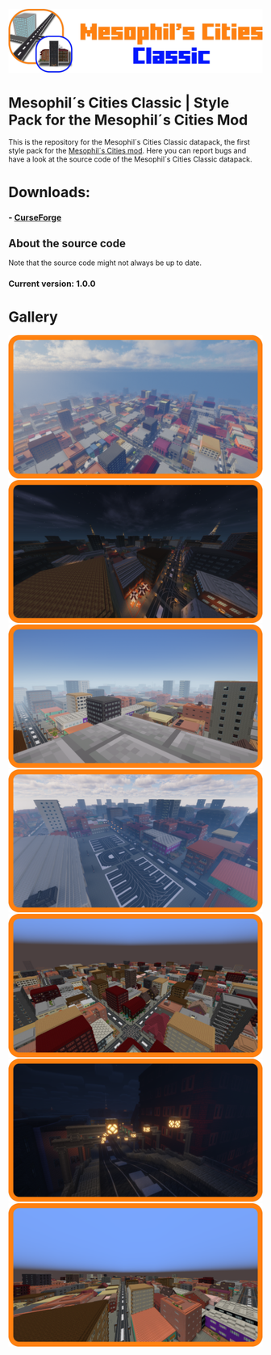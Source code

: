 ![# Mesophil´s Cities](https://raw.githubusercontent.com/Quatryl23/Mesophils-Cities/main/images/icons/mesophils_cities_classic_icon_with_mod_name.png)
# Mesophil´s Cities Classic | Style Pack for the Mesophil´s Cities Mod
This is the repository for the Mesophil´s Cities Classic datapack, the first style pack for the [Mesophil´s Cities mod](https://github.com/Quatryl23/Mesophils-Cities).
Here you can report bugs and have a look at the source code of the Mesophil´s Cities Classic datapack.

# Downloads:
### - [**CurseForge**](https://www.curseforge.com/minecraft/data-packs/mesophils-cities-classic)

## About the source code
Note that the source code might not always be up to date.
### Current version: 1.0.0

# Gallery
![# Mesophil´s Cities](https://raw.githubusercontent.com/Quatryl23/Mesophils-Cities/main/images/screenshots/city_classic_view_2.png)
![# Mesophil´s Cities](https://raw.githubusercontent.com/Quatryl23/Mesophils-Cities/main/images/screenshots/city_classic_view_6.png)
![# Mesophil´s Cities](https://raw.githubusercontent.com/Quatryl23/Mesophils-Cities/main/images/screenshots/city_classic_view_1.png)
![# Mesophil´s Cities](https://raw.githubusercontent.com/Quatryl23/Mesophils-Cities/main/images/screenshots/city_classic_view_4.png)
![# Mesophil´s Cities](https://raw.githubusercontent.com/Quatryl23/Mesophils-Cities/main/images/screenshots/city_classic_view_7.png)
![# Mesophil´s Cities](https://raw.githubusercontent.com/Quatryl23/Mesophils-Cities/main/images/screenshots/city_classic_view_3.png)
![# Mesophil´s Cities](https://raw.githubusercontent.com/Quatryl23/Mesophils-Cities/main/images/screenshots/city_classic_view_5.png)
